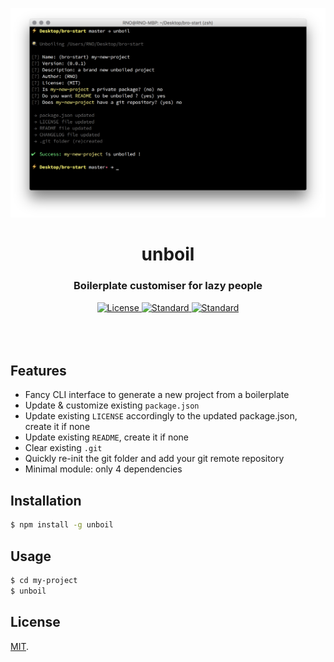 <p align="center">
  <img src="assets/preview.png" alt="logo">
</p>

<h1 align="center">unboil</h1>
<h3 align="center">Boilerplate customiser for lazy people</h3>
<div align="center">
  <!-- License -->
  <a href="https://raw.githubusercontent.com/brocessing/ghp/master/LICENSE">
    <img src="https://img.shields.io/badge/license-MIT-blue.svg?style=flat-square" alt="License" />
  </a>
  <!-- Standard -->
  <a href="http://standardjs.com/">
    <img src="https://img.shields.io/badge/code%20style-standard-brightgreen.svg?style=flat-square" alt="Standard" />
  </a>
  <!-- npm version -->
  <a href="https://www.npmjs.com/package/unboil">
    <img src="https://img.shields.io/npm/v/unboil.svg?style=flat-square" alt="Standard" />
  </a>
</div>

<br>
<br>
<br>

## Features
- Fancy CLI interface to generate a new project from a boilerplate
- Update & customize existing `package.json`
- Update existing `LICENSE` accordingly to the updated package.json, create it if none
- Update existing `README`, create it if none
- Clear existing `.git`
- Quickly re-init the git folder and add your git remote repository
- Minimal module: only 4 dependencies

## Installation
```sh
$ npm install -g unboil
```

## Usage
```sh
$ cd my-project
$ unboil
```

## License
[MIT](https://tldrlegal.com/license/mit-license).
